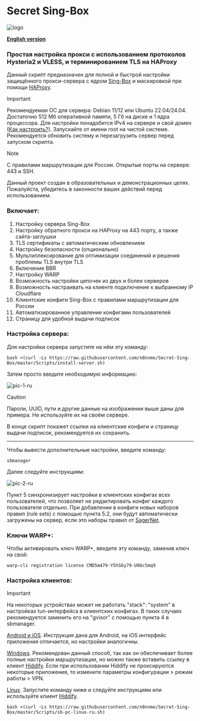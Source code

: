 # Secret Sing-Box

![logo](https://github.com/user-attachments/assets/33ab0dac-ed6a-4254-8386-c4b09bf9a312)

[**English version**](https://github.com/BLUEBL0B/Secret-Sing-Box/blob/main/Docs/README-EN.md)

### Простая настройка прокси с использованием протоколов Hysteria2 и VLESS, и терминированием TLS на HAProxy
Данный скрипт предназначен для полной и быстрой настройки защищённого прокси-сервера с ядром [Sing-Box](https://sing-box.sagernet.org) и маскировкой при помощи [HAProxy](https://www.haproxy.org).

> [!IMPORTANT]
> Рекомендуемая ОС для сервера: Debian 11/12 или Ubuntu 22.04/24.04. Достаточно 512 Мб оперативной памяти, 5 Гб на диске и 1 ядра процессора. Для настройки понадобится IPv4 на сервере и свой домен ([Как настроить?](https://github.com/n8nnme/Secret-Sing-Box/blob/main/Docs/cf-settings-ru.md)). Запускайте от имени root на чистой системе. Рекомендуется обновить систему и перезагрузить сервер перед запуском скрипта.

> [!NOTE]
> С правилами маршрутизации для России. Открытые порты на сервере: 443 и SSH.
>
> Данный проект создан в образовательных и демонстрационных целях. Пожалуйста, убедитесь в законности ваших действий перед использованием.
 
### Включает:
1) Настройку сервера Sing-Box
2) Настройку обратного прокси на HAProxy на 443 порту, а также сайта-заглушки
3) TLS сертификаты с автоматическим обновлением
4) Настройку безопасности (опционально)
5) Мультиплексирование для оптимизации соединений и решения проблемы TLS внутри TLS
6) Включение BBR
7) Настройку WARP
8) Возможность настройки цепочек из двух и более серверов
9) Возможность настраивать на клиенте подключение к выбранному IP Cloudflare
10) Клиентские конфиги Sing-Box с правилами маршрутизации для России
11) Автоматизированное управление конфигами пользователей
12) Страницу для удобной выдачи подписок

### Настройка сервера:

Для настройки сервера запустите на нём эту команду:

```
bash <(curl -Ls https://raw.githubusercontent.com/n8nnme/Secret-Sing-Box/master/Scripts/install-server.sh)
```

Затем просто введите необходимую информацию:

![pic-1-ru](https://github.com/user-attachments/assets/180e66d2-6b48-405b-b926-fd969ddafe28)

> [!CAUTION]
> Пароли, UUID, пути и другие данные на изображении выше даны для примера. Не используйте их на своём сервере.

В конце скрипт покажет ссылки на клиентские конфиги и страницу выдачи подписок, рекомендуется их сохранить.

-----

Чтобы вывести дополнительные настройки, введите команду:

```
sbmanager
```

Далее следуйте инструкциям:

![pic-2-ru](https://github.com/user-attachments/assets/dbdf6db2-36fd-4aa1-bcc7-a6f05720df5a)

Пункт 5 синхронизирует настройки в клиентских конфигах всех пользователей, что позволяет не редактировать конфиг каждого пользователя отдельно. При добавлении в конфиги новых наборов правил (rule sets) с помощью пункта 5.2, они будут автоматически загружены на сервер, если это наборы правил от [SagerNet](https://github.com/SagerNet/sing-geosite/tree/rule-set).

### Ключи WARP+:

Чтобы активировать ключ WARP+, введите эту команду, заменив ключ на свой:

```
warp-cli registration license CMD5m479-Y5hS6y79-U06c5mq9
```

### Настройка клиентов:
> [!IMPORTANT]
> На некоторых устройствах может не работать "stack": "system" в настройках tun-интерфейса в клиентских конфигах. В таких случаях рекомендуется заменить его на "gvisor" с помощью пункта 4 в sbmanager.

[Android и iOS](https://github.com/n8nnme/Secret-Sing-Box/blob/main/Docs/Sing-Box-Android-iOS-ru.md). Инструкция дана для Android, на iOS интерфейс приложения отличается, но настройки аналогичны.

[Windows](https://github.com/n8nnme/Secret-Sing-Box/blob/main/Docs/Sing-Box-Windows-ru.md). Рекомендован данный способ, так как он обеспечивает более полные настройки маршрутизации, но можно также вставить ссылку в клиент [Hiddify](https://github.com/hiddify/hiddify-app/releases/latest). Если при использовании Hiddify не проксируются некоторые приложения, то измените параметры конфигурации > режим работы > VPN.

[Linux](https://github.com/n8nnme/Secret-Sing-Box#%D0%BD%D0%B0%D1%81%D1%82%D1%80%D0%BE%D0%B9%D0%BA%D0%B0-%D0%BA%D0%BB%D0%B8%D0%B5%D0%BD%D1%82%D0%BE%D0%B2). Запустите команду ниже и следуйте инструкциям или используйте клиент [Hiddify](https://github.com/hiddify/hiddify-app/releases/latest).
```
bash <(curl -Ls https://raw.githubusercontent.com/n8nnme/Secret-Sing-Box/master/Scripts/sb-pc-linux-ru.sh)
```